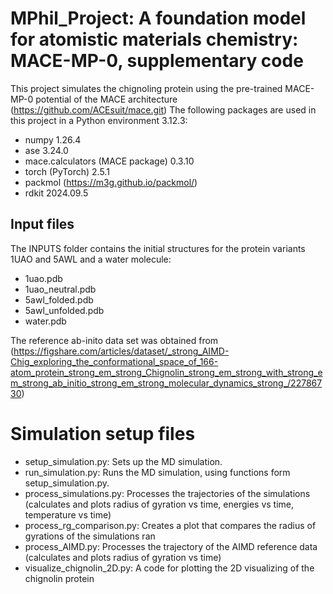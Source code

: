 # MPhil_Project: A foundation model for atomistic materials chemistry: MACE-MP-0, supplementary code

This project simulates the chignoling protein using the pre-trained MACE-MP-0 potential of the MACE architecture (https://github.com/ACEsuit/mace.git)
The following packages are used in this project in a Python environment 3.12.3:

  - numpy 1.26.4
  - ase 3.24.0
  - mace.calculators (MACE package) 0.3.10
  - torch (PyTorch) 2.5.1
  - packmol (https://m3g.github.io/packmol/)
  - rdkit 2024.09.5


## Input files

The INPUTS folder contains the initial structures for the protein variants 1UAO and 5AWL and a water molecule:
  - 1uao.pdb
  - 1uao_neutral.pdb
  - 5awl_folded.pdb
  - 5awl_unfolded.pdb
  - water.pdb

The reference ab-inito data set was obtained from (https://figshare.com/articles/dataset/_strong_AIMD-Chig_exploring_the_conformational_space_of_166-atom_protein_strong_em_strong_Chignolin_strong_em_strong_with_strong_em_strong_ab_initio_strong_em_strong_molecular_dynamics_strong_/22786730)
    
# Simulation setup files
  - setup_simulation.py: Sets up the MD simulation.
  - run_simulation.py: Runs the MD simulation, using functions form setup_simulation.py.
  - process_simulations.py: Processes the trajectories of the simulations (calculates and plots radius of gyration vs time, energies vs time, temperature vs time)
  - process_rg_comparison.py: Creates a plot that compares the radius of gyrations of the simulations ran
  - process_AIMD.py: Processes the trajectory of the AIMD reference data (calculates and plots radius of gyration vs time)
  - visualize_chignolin_2D.py: A code for plotting the 2D visualizing of the chignolin protein
